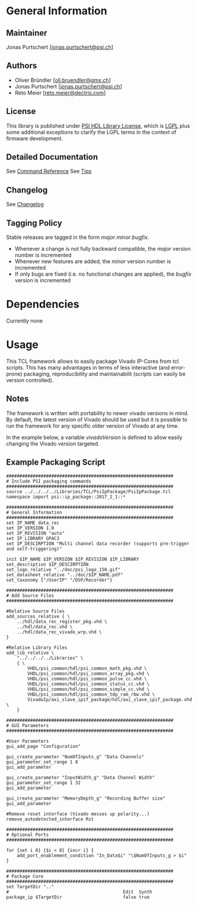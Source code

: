 # General Information

## Maintainer
Jonas Purtschert [jonas.purtschert@psi.ch]

## Authors
* Oliver Bründler [oli.bruendler@gmx.ch]
* Jonas Purtschert [jonas.purtschert@psi.ch]
* Reto Meier [reto.meier@dectris.com]

## License
This library is published under [PSI HDL Library License](License.txt), which is [LGPL](LGPL2_1.txt) plus some additional exceptions to clarify the LGPL terms in the context of firmware development.

## Detailed Documentation
See [Command Reference](CommandRef.md)
See [Tips](Tips.md)

## Changelog
See [Changelog](Changelog.md)

## Tagging Policy
Stable releases are tagged in the form *major*.*minor*.*bugfix*. 

* Whenever a change is not fully backward compatible, the *major* version number is incremented
* Whenever new features are added, the *minor* version number is incremented
* If only bugs are fixed (i.e. no functional changes are applied), the *bugfix* version is incremented

# Dependencies

Currently none

# Usage
This TCL framework allows to easily package Vivado IP-Cores from tcl scripts. This has many advantages in terms of 
less interactive (and error-prone) packaging, reproducibility and maintainabilit (scripts can easily be version controlled).

## Notes
The framework is written with portability to newer vivado versions in mind. By default, the latest version of Vivado
should be used but it is possible to run the framework for any specific older version of Vivado at any time.

In the example below, a variable *vivadoVersion* is defined to allow easily changing the Vivado version targeted.

## Example Packaging Script
```
###############################################################
# Include PSI packaging commands
###############################################################
source ../../../../Libraries/TCL/PsiIpPackage/PsiIpPackage.tcl
namespace import psi::ip_package::2017_2_1::*

###############################################################
# General Information
###############################################################
set IP_NAME data_rec
set IP_VERSION 1.0
set IP_REVISION "auto"
set IP_LIBRARY GPAC3
set IP_DESCIRPTION "Multi channel data recorder (supports pre-trigger and self-triggering)"

init $IP_NAME $IP_VERSION $IP_REVISION $IP_LIBRARY
set_description $IP_DESCIRPTION
set_logo_relative "../doc/psi_logo_150.gif"
set_datasheet_relative "../doc/$IP_NAME.pdf"
set_taxonomy {"/UserIP" "/DSP/Recorder"}

###############################################################
# Add Source Files
###############################################################

#Relative Source Files
add_sources_relative { \
	../hdl/data_rec_register_pkg.vhd \
	../hdl/data_rec.vhd \
	../hdl/data_rec_vivado_wrp.vhd \
}

#Relative Library Files
add_lib_relative \
	"../../../../Libraries"	\
	{ \
		VHDL/psi_common/hdl/psi_common_math_pkg.vhd \
		VHDL/psi_common/hdl/psi_common_array_pkg.vhd \
		VHDL/psi_common/hdl/psi_common_pulse_cc.vhd \
		VHDL/psi_common/hdl/psi_common_status_cc.vhd \
		VHDL/psi_common/hdl/psi_common_simple_cc.vhd \
		VHDL/psi_common/hdl/psi_common_tdp_ram_rbw.vhd \
		VivadoIp/axi_slave_ipif_package/hdl/axi_slave_ipif_package.vhd \
	}			

###############################################################
# GUI Parameters
###############################################################

#User Parameters
gui_add_page "Configuration"

gui_create_parameter "NumOfInputs_g" "Data Channels"
gui_parameter_set_range 1 8
gui_add_parameter

gui_create_parameter "InputWidth_g" "Data Channel Width"
gui_parameter_set_range 1 32
gui_add_parameter

gui_create_parameter "MemoryDepth_g" "Recording Buffer size"
gui_add_parameter

#Remove reset interface (Vivado messes up polarity...)
remove_autodetected_interface Rst

###############################################################
# Optional Ports
###############################################################

for {set i 0} {$i < 8} {incr i} {
	add_port_enablement_condition "In_Data$i" "\$NumOfInputs_g > $i"
}

###############################################################
# Package Core
###############################################################
set TargetDir ".."
#                                           Edit  Synth	
package_ip $TargetDir                       false true
```


